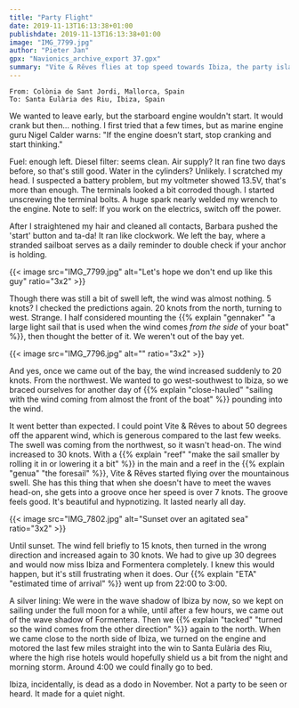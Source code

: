 ```yaml
---
title: "Party Flight"
date: 2019-11-13T16:13:38+01:00
publishdate: 2019-11-13T16:13:38+01:00
image: "IMG_7799.jpg"
author: "Pieter Jan"
gpx: "Navionics_archive_export 37.gpx"
summary: "Vite & Rêves flies at top speed towards Ibiza, the party island."
---
```


`From: Colònia de Sant Jordi, Mallorca, Spain`<br/>
`To: Santa Eulària des Riu, Ibiza, Spain`

We wanted to leave early, but the starboard engine wouldn't start. It would crank but then... nothing. I first tried that a few times, but as marine engine guru Nigel Calder warns: "If the engine doesn’t start, stop cranking and start thinking."

Fuel: enough left. Diesel filter: seems clean. Air supply? It ran fine two days before, so that's still good. Water in the cylinders? Unlikely. I scratched my head. I suspected a battery problem, but my voltmeter showed 13.5V, that's more than enough. The terminals looked a bit corroded though. I started unscrewing the terminal bolts. A huge spark nearly welded my wrench to the engine. Note to self: If you work on the electrics, switch off the power.

After I straightened my hair and cleaned all contacts, Barbara pushed the 'start' button and ta-da! It ran like clockwork. We left the bay, where a stranded sailboat serves as a daily reminder to double check if your anchor is holding.

{{< image src="IMG_7799.jpg" alt="Let's hope we don't end up like this guy" ratio="3x2" >}}

Though there was still a bit of swell left, the wind was almost nothing. 5 knots? I checked the predictions again. 20 knots from the north, turning to west. Strange. I half considered mounting the {{% explain "gennaker" "a large light sail that is used when the wind comes _from the side_ of your boat" %}}, then thought the better of it. We weren't out of the bay yet.

{{< image src="IMG_7796.jpg" alt="" ratio="3x2" >}}

And yes, once we came out of the bay, the wind increased suddenly to 20 knots. From the northwest. We wanted to go west-southwest to Ibiza, so we braced ourselves for another day of {{% explain "close-hauled" "sailing with the wind coming from almost the front of the boat" %}} pounding into the wind.

It went better than expected. I could point Vite & Rêves to about 50 degrees off the apparent wind, which is generous compared to the last few weeks. The swell was coming from the northwest, so it wasn't head-on. The wind increased to 30 knots. With a {{% explain "reef" "make the sail smaller by rolling it in or lowering it a bit" %}} in the main and a reef in the {{% explain "genua" "the foresail" %}}, Vite & Rêves started flying over the mountainous swell. She has this thing that when she doesn't have to meet the waves head-on, she gets into a groove once her speed is over 7 knots. The groove feels good. It's beautiful and hypnotizing. It lasted nearly all day.

{{< image src="IMG_7802.jpg" alt="Sunset over an agitated sea" ratio="3x2" >}}

Until sunset. The wind fell briefly to 15 knots, then turned in the wrong direction and increased again to 30 knots. We had to give up 30 degrees and would now miss Ibiza and Formentera completely. I knew this would happen, but it's still frustrating when it does. Our {{% explain "ETA" "estimated time of arrival" %}} went up from 22:00 to 3:00.

A silver lining: We were in the wave shadow of Ibiza by now, so we kept on sailing under the full moon for a while, until after a few hours, we came out of the wave shadow of Formentera. Then we {{% explain "tacked" "turned so the wind comes from the other direction" %}} again to the north. When we came close to the north side of Ibiza, we turned on the engine and motored the last few miles straight into the win to Santa Eulària des Riu, where the high rise hotels would hopefully shield us a bit from the night and morning storm. Around 4:00 we could finally go to bed.

Ibiza, incidentally, is dead as a dodo in November. Not a party to be seen or heard. It made for a quiet night.
